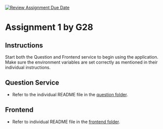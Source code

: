 [![Review Assignment Due Date](https://classroom.github.com/assets/deadline-readme-button-24ddc0f5d75046c5622901739e7c5dd533143b0c8e959d652212380cedb1ea36.svg)](https://classroom.github.com/a/6BOvYMwN)

# Assignment 1 by G28

## Instructions

Start both the Question and Frontend service to begin using the application. Make sure the environment variables are set correctly as mentioned in their individual instructions.

## Question Service

* Refer to the individual README file in the [question folder](backend/services/question/README.md).

## Frontend

* Refer to individual README file in the [frontend folder](frontend).
